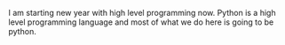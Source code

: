 I am starting new year with  high level programming now. Python is a high level programming language and most of what we do here is going to be python.
